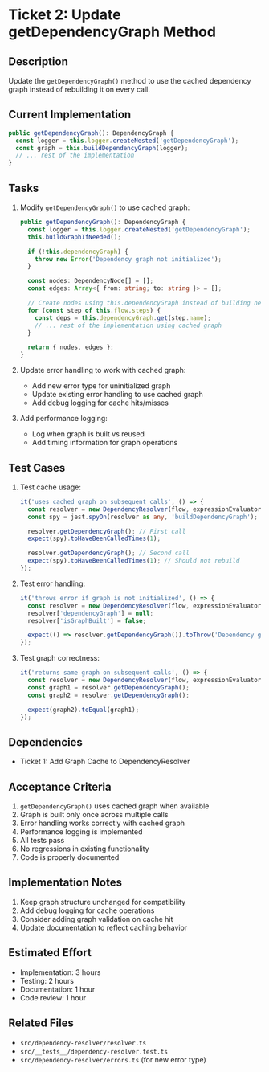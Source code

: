 # Ticket 2: Update getDependencyGraph Method

## Description

Update the `getDependencyGraph()` method to use the cached dependency graph instead of rebuilding it on every call.

## Current Implementation

```typescript
public getDependencyGraph(): DependencyGraph {
  const logger = this.logger.createNested('getDependencyGraph');
  const graph = this.buildDependencyGraph(logger);
  // ... rest of the implementation
}
```

## Tasks

1. Modify `getDependencyGraph()` to use cached graph:

   ```typescript
   public getDependencyGraph(): DependencyGraph {
     const logger = this.logger.createNested('getDependencyGraph');
     this.buildGraphIfNeeded();

     if (!this.dependencyGraph) {
       throw new Error('Dependency graph not initialized');
     }

     const nodes: DependencyNode[] = [];
     const edges: Array<{ from: string; to: string }> = [];

     // Create nodes using this.dependencyGraph instead of building new one
     for (const step of this.flow.steps) {
       const deps = this.dependencyGraph.get(step.name);
       // ... rest of the implementation using cached graph
     }

     return { nodes, edges };
   }
   ```

2. Update error handling to work with cached graph:

   - Add new error type for uninitialized graph
   - Update existing error handling to use cached graph
   - Add debug logging for cache hits/misses

3. Add performance logging:
   - Log when graph is built vs reused
   - Add timing information for graph operations

## Test Cases

1. Test cache usage:

   ```typescript
   it('uses cached graph on subsequent calls', () => {
     const resolver = new DependencyResolver(flow, expressionEvaluator, logger);
     const spy = jest.spyOn(resolver as any, 'buildDependencyGraph');

     resolver.getDependencyGraph(); // First call
     expect(spy).toHaveBeenCalledTimes(1);

     resolver.getDependencyGraph(); // Second call
     expect(spy).toHaveBeenCalledTimes(1); // Should not rebuild
   });
   ```

2. Test error handling:

   ```typescript
   it('throws error if graph is not initialized', () => {
     const resolver = new DependencyResolver(flow, expressionEvaluator, logger);
     resolver['dependencyGraph'] = null;
     resolver['isGraphBuilt'] = false;

     expect(() => resolver.getDependencyGraph()).toThrow('Dependency graph not initialized');
   });
   ```

3. Test graph correctness:

   ```typescript
   it('returns same graph on subsequent calls', () => {
     const resolver = new DependencyResolver(flow, expressionEvaluator, logger);
     const graph1 = resolver.getDependencyGraph();
     const graph2 = resolver.getDependencyGraph();

     expect(graph2).toEqual(graph1);
   });
   ```

## Dependencies

- Ticket 1: Add Graph Cache to DependencyResolver

## Acceptance Criteria

1. `getDependencyGraph()` uses cached graph when available
2. Graph is built only once across multiple calls
3. Error handling works correctly with cached graph
4. Performance logging is implemented
5. All tests pass
6. No regressions in existing functionality
7. Code is properly documented

## Implementation Notes

1. Keep graph structure unchanged for compatibility
2. Add debug logging for cache operations
3. Consider adding graph validation on cache hit
4. Update documentation to reflect caching behavior

## Estimated Effort

- Implementation: 3 hours
- Testing: 2 hours
- Documentation: 1 hour
- Code review: 1 hour

## Related Files

- `src/dependency-resolver/resolver.ts`
- `src/__tests__/dependency-resolver.test.ts`
- `src/dependency-resolver/errors.ts` (for new error type)
